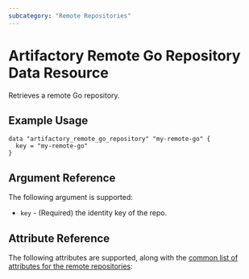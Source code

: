 ```yaml
---
subcategory: "Remote Repositories"
---
```

# Artifactory Remote Go Repository Data Resource

Retrieves a remote Go repository.

## Example Usage

```hcl
data "artifactory_remote_go_repository" "my-remote-go" {
  key = "my-remote-go"
}
```

## Argument Reference

The following argument is supported:

* `key` - (Required) the identity key of the repo.

## Attribute Reference

The following attributes are supported, along with the [common list of attributes for the remote repositories](remote.md):